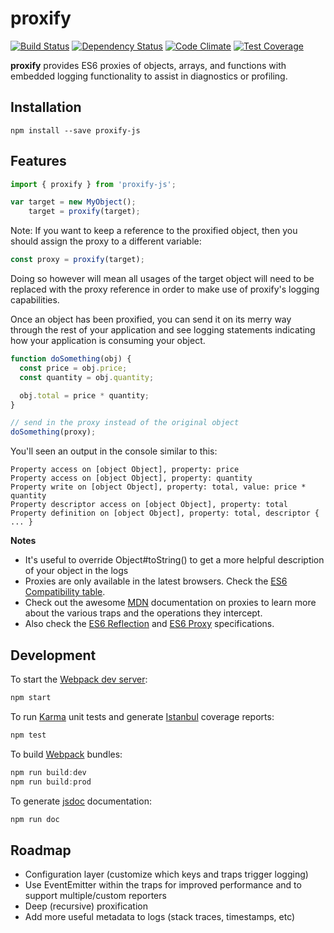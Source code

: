 # proxify

[![Build Status](https://travis-ci.org/ecozoic/proxify.svg?branch=master)](https://travis-ci.org/ecozoic/proxify) [![Dependency Status](https://david-dm.org/ecozoic/proxify.svg)](https://david-dm.org/ecozoic/proxify) [![Code Climate](https://codeclimate.com/github/ecozoic/proxify/badges/gpa.svg)](https://codeclimate.com/github/ecozoic/proxify) [![Test Coverage](https://codeclimate.com/github/ecozoic/proxify/badges/coverage.svg)](https://codeclimate.com/github/ecozoic/proxify/coverage)

**proxify** provides ES6 proxies of objects, arrays, and functions with embedded logging functionality to assist in diagnostics or profiling.

## Installation

```
npm install --save proxify-js
```

## Features

```javascript
import { proxify } from 'proxify-js';

var target = new MyObject();
    target = proxify(target);
```

Note: If you want to keep a reference to the proxified object, then you should 
assign the proxy to a different variable:
```javascript
const proxy = proxify(target);
```

Doing so however will mean all usages of the target object will need to be replaced 
with the proxy reference in order to make use of proxify's logging capabilities.

Once an object has been proxified, you can send it on its merry way through the rest of your application and see logging statements indicating how your application is consuming your object.

```javascript
function doSomething(obj) {
  const price = obj.price;
  const quantity = obj.quantity;

  obj.total = price * quantity;
}

// send in the proxy instead of the original object
doSomething(proxy);
```

You'll seen an output in the console similar to this:

```
Property access on [object Object], property: price
Property access on [object Object], property: quantity
Property write on [object Object], property: total, value: price * quantity
Property descriptor access on [object Object], property: total
Property definition on [object Object], property: total, descriptor { ... }
``` 

**Notes**
* It's useful to override Object#toString() to get a more helpful description of your object in the logs
* Proxies are only available in the latest browsers. Check the [ES6 Compatibility table](https://kangax.github.io/compat-table/es6/).
* Check out the awesome [MDN](https://developer.mozilla.org/en-US/docs/Web/JavaScript/Reference/Global_Objects/Proxy/handler) documentation on proxies to learn more about the various traps and the operations they intercept.
* Also check the [ES6 Reflection](http://www.ecma-international.org/ecma-262/6.0/#sec-reflection) and [ES6 Proxy](http://www.ecma-international.org/ecma-262/6.0/#sec-proxy-object-internal-methods-and-internal-slots) specifications.

## Development

To start the [Webpack dev server](https://github.com/webpack/webpack-dev-server):


```javascript
npm start
```

To run [Karma](https://github.com/karma-runner/karma) unit tests and generate [Istanbul](https://github.com/gotwarlost/istanbul) coverage reports:

```javascript
npm test
```

To build [Webpack](https://github.com/webpack/webpack) bundles:

```javascript
npm run build:dev
npm run build:prod
```

To generate [jsdoc](https://github.com/jsdoc3/jsdoc) documentation:

```javascript
npm run doc
```

## Roadmap
* Configuration layer (customize which keys and traps trigger logging)
* Use EventEmitter within the traps for improved performance and to support multiple/custom reporters
* Deep (recursive) proxification
* Add more useful metadata to logs (stack traces, timestamps, etc)
